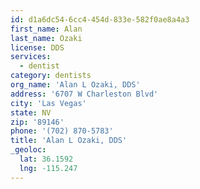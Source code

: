 ```yaml
---
id: d1a6dc54-6cc4-454d-833e-582f0ae8a4a3
first_name: Alan
last_name: Ozaki
license: DDS
services:
  - dentist
category: dentists
org_name: 'Alan L Ozaki, DDS'
address: '6707 W Charleston Blvd'
city: 'Las Vegas'
state: NV
zip: '89146'
phone: '(702) 870-5783'
title: 'Alan L Ozaki, DDS'
_geoloc:
  lat: 36.1592
  lng: -115.247
---
```

